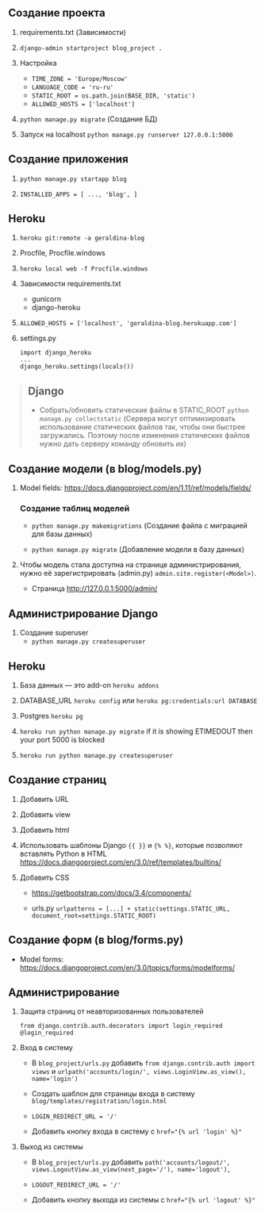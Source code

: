 ## Создание проекта
1. requirements.txt (Зависимости)
2. `django-admin startproject blog_project .`
3. Настройка
  
    * `TIME_ZONE = 'Europe/Moscow'`
    * `LANGUAGE_CODE = 'ru-ru'`
    * `STATIC_ROOT = os.path.join(BASE_DIR, 'static')`
    * `ALLOWED_HOSTS = ['localhost']`

4. `python manage.py migrate` (Создание БД)
5. Запуск на localhost `python manage.py runserver 127.0.0.1:5000`

## Создание приложения
1. `python manage.py startapp blog`

2. `INSTALLED_APPS = [ ..., 'blog', ]`

## Heroku
1. `heroku git:remote -a geraldina-blog`
2. Procfile, Procfile.windows
3. `heroku local web -f Procfile.windows`
4. Зависимости requirements.txt

    * gunicorn
    * django-heroku

5. `ALLOWED_HOSTS = ['localhost', 'geraldina-blog.herokuapp.com']`
6. settings.py

    ```
    import django_heroku
    ...
    django_heroku.settings(locals())
    ```

> ## Django
> * Собрать/обновить статические файлы в STATIC_ROOT `python manage.py collectstatic` (Сервера могут оптимизировать использование статических файлов так, чтобы они быстрее загружались. Поэтому после изменения статических файлов нужно дать серверу команду обновить их)

## Создание модели (в blog/models.py)

1. Model fields:
https://docs.djangoproject.com/en/1.11/ref/models/fields/

    ### Создание таблиц моделей
    * `python manage.py makemigrations` (Создание файла с миграцией для базы данных)

    * `python manage.py migrate` (Добавление модели в базу данных)

3. Чтобы модель стала доступна на странице администрирования, нужно её зарегистрировать (admin.py) `admin.site.register(<Model>)`. 
    * Страница http://127.0.0.1:5000/admin/    

## Администрирование Django

1. Создание superuser
    * `python manage.py createsuperuser`

## Heroku
1. База данных — это add-on `heroku addons`

2. DATABASE_URL `heroku config` или `heroku pg:credentials:url DATABASE`

3. Postgres `heroku pg`

4. `heroku run python manage.py migrate` if it is showing ETIMEDOUT then your port 5000 is blocked

5. `heroku run python manage.py createsuperuser`

## Создание страниц
1. Добавить URL

2. Добавить view

3. Добавить html

4. Использовать шаблоны Django `{{ }}` и `{% %}`, которые позволяют вставлять Python в HTML
https://docs.djangoproject.com/en/3.0/ref/templates/builtins/

5. Добавить CSS

    * https://getbootstrap.com/docs/3.4/components/

    * urls.py `urlpatterns = [...] + static(settings.STATIC_URL, document_root=settings.STATIC_ROOT)`

   
## Создание форм (в blog/forms.py)

* Model forms:
https://docs.djangoproject.com/en/3.0/topics/forms/modelforms/

## Администрирование

1. Защита страниц от неавторизованных пользователей 
    ```
    from django.contrib.auth.decorators import login_required
    @login_required
    ```
2. Вход в систему 
    * В `blog_project/urls.py` добавить `from django.contrib.auth import views` и `urlpath('accounts/login/', views.LoginView.as_view(), name='login')`

    * Создать шаблон для страницы входа в систему `blog/templates/registration/login.html`

    * `LOGIN_REDIRECT_URL = '/'`

    * Добавить кнопку входа в систему с `href="{% url 'login' %}"`

3. Выход из системы
    * В `blog_project/urls.py` добавить `path('accounts/logout/', views.LogoutView.as_view(next_page='/'), name='logout'),`

    * `LOGOUT_REDIRECT_URL = '/'`
    
    * Добавить кнопку выхода из системы с `href="{% url 'logout' %}"`
